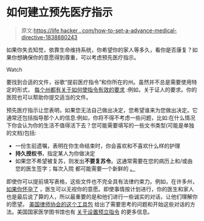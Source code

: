 # 如何建立预先医疗指示

> 原文:[https://life hacker . com/how-to-set-a-advance-medical-directive-1838880243](https://lifehacker.com/how-to-set-up-an-advance-medical-directive-1838880243)

如果你失去知觉，依靠生命维持系统，你希望你的家人等多久，看你是否康复？如果你想确保你的意愿得到尊重，可以考虑预先医疗指示。

Watch

要找到合适的文件，谷歌“提前医疗指令”和你所在的州。虽然并不总是需要使用特定的形式， [每个州都有关于如何使指令有效的要求](https://www.americanbar.org/groups/law_aging/publications/bifocal/vol_37/issue_1_october2015/myths_and_facts_advance_directives/) :例如，关于证人的要求。你的医院也可以帮助你提交适当的文件。

预先医疗指示让您表明，如果您无法自己做出决定，您希望谁来为您做出决定。它通常还包括指导那个人的信息:例如，你将不得不考虑一些问题，比如:在什么情况下你会认为你的生活不值得活下去？您可能需要填写的一些文书类型(可能是单独的文档)包括:

*   一份生前遗嘱，表明在你生命结束时，你会喜欢和不喜欢什么样的护理
*   **持久授权书**，指定某人为你做决定
*   如果您不希望被复苏，则发出**不要复苏令**。这通常需要在您的病历上和/或由您的医生签字；每次入院 都可能需要一个新鲜的 [。](https://www.cancer.org/treatment/finding-and-paying-for-treatment/understanding-financial-and-legal-matters/advance-directives/types-of-advance-health-care-directives.html)

即使你可以提前填写表格，这些文件也不完全具有法律约束力。例如，在许多州， [如果你怀孕了](https://www.reuters.com/article/us-health-pregnancy-advance-directives/in-many-states-pregnancy-invalidates-a-womans-dnr-idUSKCN1RZ1P4) ，医生可以无视你的意愿。即使事情按计划进行，你的医生和家人也是最后说了算的人，所以最重要的是和他们进行一些诚实的对话，让他们理解你的愿望。 [美国律师协会的这个工具包](https://www.americanbar.org/groups/law_aging/resources/health_care_decision_making/consumer_s_toolkit_for_health_care_advance_planning/) 给出了需要思考的问题和开始这些对话的方法。美国国家医学图书馆也有 [关于设置预立指令](https://medlineplus.gov/advancedirectives.html) 的更多信息。